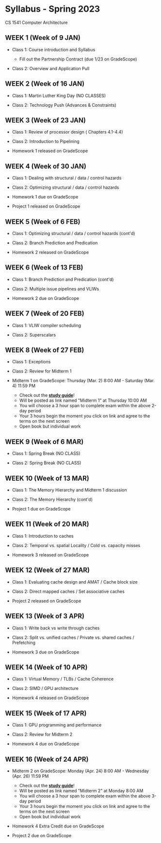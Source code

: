 # Syllabus - Spring 2023
CS 1541 Computer Architecture

## WEEK 1 (Week of 9 JAN)

* Class 1: Course introduction and Syllabus
  * Fill out the Partnership Contract (due 1/23 on GradeScope)
  
* Class 2: Overview and Application Pull


## WEEK 2 (Week of 16 JAN)

* Class 1: Martin Luther King Day (NO CLASSES)

* Class 2: Technology Push (Advances & Constraints)

## WEEK 3 (Week of 23 JAN)
  
* Class 1: Review of processor design ( Chapters 4.1-4.4)
  
* Class 2: Introduction to Pipelining

* Homework 1 released on GradeScope

## WEEK 4 (Week of 30 JAN)

* Class 1: Dealing with structural / data / control hazards

* Class 2: Optimizing structural / data / control hazards

* Homework 1 due on GradeScope

* Project 1 released on GradeScope

## WEEK 5 (Week of 6 FEB)

* Class 1: Optimizing structural / data / control hazards (cont'd)

* Class 2: Branch Prediction and Predication

* Homework 2 released on GradeScope

## WEEK 6 (Week of 13 FEB)

* Class 1: Branch Prediction and Predication (cont'd)

* Class 2: Multiple issue pipelines and VLIWs

* Homework 2 due on GradeScope

## WEEK 7 (Week of 20 FEB)

* Class 1: VLIW compiler scheduling

* Class 2: Superscalars

## WEEK 8 (Week of 27 FEB)

* Class 1: Exceptions

* Class 2: Review for Midterm 1

* Midterm 1 on GradeScope: Thursday (Mar. 2) 8:00 AM - Saturday (Mar. 4) 11:59 PM
  * Check out the **[study guide](/study_guides/midterm_1_study_guide.md)**!
  * Will be posted as link named "Midterm 1" at Thursday 10:00 AM
  * You will choose a 3 hour span to complete exam within the above 2-day period
  * Your 3 hours begin the moment you click on link and agree to the terms on the next screen
  * Open book but individual work
  
## WEEK 9 (Week of 6 MAR)

* Class 1: Spring Break (NO CLASS)

* Class 2: Spring Break (NO CLASS)

## WEEK 10 (Week of 13 MAR)

* Class 1: The Memory Hierarchy and Midterm 1 discussion

* Class 2: The Memory Hierarchy (cont'd)

* Project 1 due on GradeScope

## WEEK 11 (Week of 20 MAR)

* Class 1: Introduction to caches

* Class 2: Temporal vs. spatial Locality / Cold vs. capacity misses

* Homework 3 released on GradeScope

## WEEK 12 (Week of 27 MAR)

* Class 1: Evaluating cache design and AMAT / Cache block size

* Class 2: Direct mapped caches / Set associative caches

* Project 2 released on GradeScope

## WEEK 13 (Week of 3 APR)

* Class 1: Write back vs write through caches

* Class 2: Split vs. unified caches / Private vs. shared caches / Prefetching

* Homework 3 due on GradeScope

## WEEK 14 (Week of 10 APR)

* Class 1: Virtual Memory / TLBs / Cache Coherence

* Class 2: SIMD / GPU architecture

* Homework 4 released on GradeScope

## WEEK 15 (Week of 17 APR)

* Class 1: GPU programming and performance

* Class 2: Review for Midterm 2

* Homework 4 due on GradeScope

## WEEK 16 (Week of 24 APR)

* Midterm 2 on GradeScope: Monday (Apr. 24) 8:00 AM - Wednesday (Apr. 26) 11:59 PM
  * Check out the **[study guide](/study_guides/midterm_2_study_guide.md)**!
  * Will be posted as link named "Midterm 2" at Monday 8:00 AM
  * You will choose a 3 hour span to complete exam within the above 3-day period
  * Your 3 hours begin the moment you click on link and agree to the terms on the next screen
  * Open book but individual work

* Homework 4 Extra Credit due on GradeScope

* Project 2 due on GradeScope
